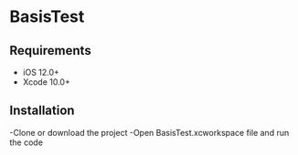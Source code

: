# BasisTest
## Requirements

- iOS 12.0+
- Xcode 10.0+

## Installation

-Clone or download the project
-Open BasisTest.xcworkspace file and run the code
